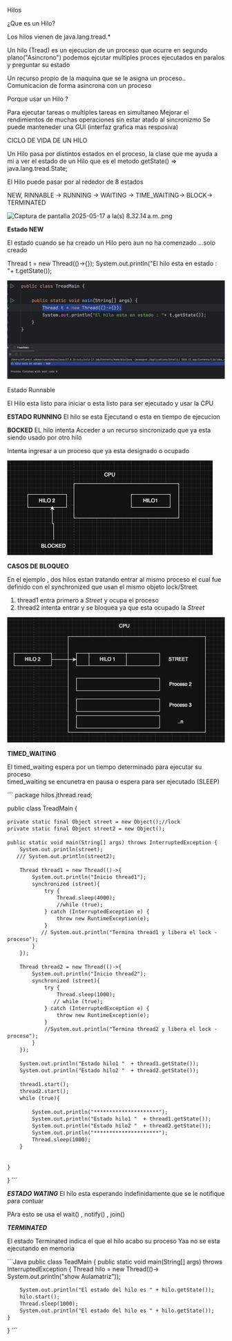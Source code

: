Hilos 

¿Que es un Hilo?

Los hilos vienen de java.lang.tread.*

Un hilo (Tread) es un ejecucion de un proceso que ocurre en segundo plano("Asincrono")
podemos ejcutar multiples proces ejecutados en paralos y preguntar su estado

Un recurso propio de la maquina que se le asigna un proceso..
Comunicacion de forma asincrona con un proceso

Porque usar un Hilo ?

Para ejecutar tareas o multiples tareas en simultaneo 
Mejorar el rendimientos de muchas operaciones sin estar atado al sincronizmo
Se puede manteneder una GUI (interfaz grafica mas resposiva)


CICLO DE VIDA DE UN HILO

Un Hilo pasa por distintos estados  en el proceso, la  clase que me ayuda a mi a ver el estado
de un Hilo que es el metodo getState() =>  java.lang.tread.State;

El Hilo puede pasar por al rededor de 8 estados

NEW, RINNABLE -> RUNNING -> WAITING -> TIME_WAITING-> BLOCK-> TERMINATED

![Captura de pantalla 2025-05-17 a la(s) 8.32.14 a.m..png](img/Captura%20de%20pantalla%202025-05-17%20a%20la%28s%29%208.32.14%E2%80%AFa.m..png)

**Estado NEW**

El estado cuando se ha creado un Hilo pero aun no ha comenzado ...solo creado

Thread t = new Thread(()->{});
System.out.println("El hilo esta en estado : "+ t.getState());

![new_status.png](img/new_status.png)


Estado Runnable 

El Hilo esta listo para iniciar o esta listo para ser ejecutado y usar la CPU


**ESTADO RUNNING**
El hilo se esta Ejecutand o esta en tiempo de ejecucion


**BOCKED**
EL hilo intenta Acceder a un recurso sincronizado  que ya esta siendo usado por otro hilo

Intenta ingresar a un proceso que ya esta designado o ocupado

![simulaciin_block.png](img/simulaciin_block.png)

**CASOS DE BLOQUEO**

En el ejemplo , dos hilos estan tratando entrar al mismo proceso 
el cual fue definido con el synchronized que usan el mismo objeto lock/Street

1) thread1 entra primero a *Street* y ocupa el proceso
2) thread2  intenta entrar y se bloquea ya que esta ocupado la *Street*

![caso_bloqueo.png](img/caso_bloqueo.png)


**TIMED_WAITING**

El timed_waiting espera por un tiempo determinado para ejecutar su proceso  
timed_waiting se encunetra en pausa o espera para ser ejecutado (SLEEP)

´´´
package hilos.jthread.read;

public class TreadMain {

    private static final Object street = new Object();//lock
    private static final Object street2 = new Object();

    public static void main(String[] args) throws InterruptedException {
        System.out.println(street);
       /// System.out.println(street2);

        Thread thread1 = new Thread(()->{
            System.out.println("Inicio thread1");
            synchronized (street){
                try {
                    Thread.sleep(4000);
                    //while (true);
                } catch (InterruptedException e) {
                    throw new RuntimeException(e);
                }
               // System.out.println("Termina thread1 y libera el lock - proceso");
            }
        });

        Thread thread2 = new Thread(()->{
            System.out.println("Inicio thread2");
            synchronized (street){
                try {
                    Thread.sleep(1000);
                   // while (true);
                } catch (InterruptedException e) {
                    throw new RuntimeException(e);
                }
                //System.out.println("Termina thread2 y libera el lock - proceso");
            }
        });

        System.out.println("Estado hilo1 "  + thread1.getState());
        System.out.println("Estado hilo2 "  + thread2.getState());

        thread1.start();
        thread2.start();
        while (true){

            System.out.println("*********************");
            System.out.println("Estado hilo1 "  + thread1.getState());
            System.out.println("Estado hilo2 "  + thread2.getState());
            System.out.println("*********************");
            Thread.sleep(1000);
        }


    }
}
´´´

***ESTADO WATING***
El hilo esta esperando indefinidamente que se le notifique para contuar

PAra esto se usa el wait() , notify() , join()

***TERMINATED***

El estado Terminated indica el que el hilo acabo su proceso
Yaa no se esta ejecutando en memoria

´´´Java
public class TeadMain {
public static void main(String[] args) throws InterruptedException {
Thread hilo = new Thread(()-> System.out.println("show Aulamatriz"));

        System.out.println("El estado del hilo es " + hilo.getState());
        hilo.start();
        Thread.sleep(1000);
        System.out.println("El estado del hilo es " + hilo.getState());
    }
}
´´´



